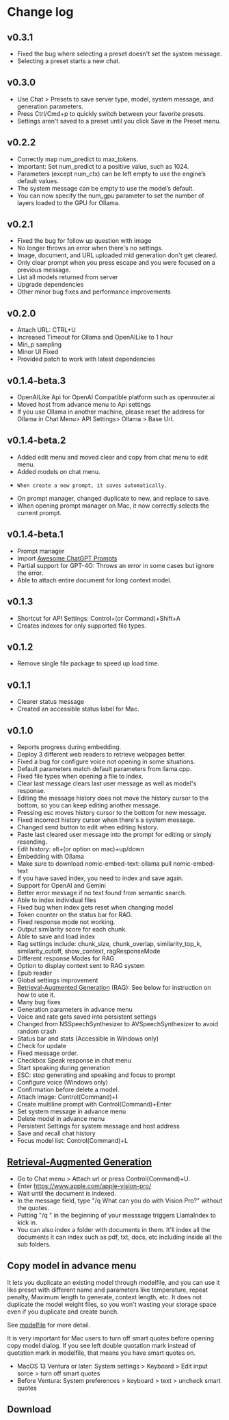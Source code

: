 # Change log

## v0.3.1

* Fixed the bug where selecting a preset doesn't set the system message.
* Selecting a preset starts a new chat.

## v0.3.0

* Use Chat > Presets to save server type, model, system message, and generation parameters.
* Press Ctrl/Cmd+p to quickly switch between your favorite presets.
* Settings aren't saved to a preset until you click Save in the Preset menu.

## v0.2.2

* Correctly map num_predict to max_tokens.
* Important: Set num_predict to a positive value, such as 1024.
* Parameters (except num_ctx) can be left empty to use the engine’s default values.
* The system message can be empty to use the model’s default.
* You can now specify the num_gpu parameter to set the number of layers loaded to the GPU for Ollama.

## v0.2.1

* Fixed the bug for follow up question with image
* No longer throws an error when there's no settings.
* Image, document, and URL uploaded mid generation don't get cleared.
* Only clear prompt when you press escape and you were focused on a previous message.
* List all models returned from server
* Upgrade dependencies
* Other minor bug fixes and performance improvements

## v0.2.0

* Attach URL: CTRL+U
* Increased Timeout for Ollama and OpenAILike to 1 hour
* Min_p sampling
* Minor UI Fixed
* Provided patch to work with latest dependencies

## v0.1.4-beta.3

* OpenAILike Api for OpenAI Compatible platform such as openrouter.ai
* Moved host from advance menu to Api settings
* If you use Ollama in another machine, please reset the address for Ollama in Chat Menu> API Settings> Ollama > Base Url.

## v0.1.4-beta.2

* Added edit menu and moved clear and copy from chat menu to edit menu.
* Added models on chat menu.
*     When create a new prompt, it saves automatically.
* On prompt manager, changed duplicate to new, and replace to save.
* When opening prompt manager on Mac, it now correctly selects the current prompt.

## v0.1.4-beta.1

* Prompt manager
* Import [Awesome ChatGPT Prompts](https://github.com/f/awesome-chatgpt-prompts)
* Partial support for GPT-4O: Throws an error in some cases but ignore the error.
* Able to attach entire document for long context model.

## v0.1.3

* Shortcut for API Settings: Control+(or Command)+Shift+A
* Creates indexes for only supported file types.

## v0.1.2

* Remove single file package to speed up load time.

## v0.1.1

* Clearer status message
* Created  an accessible status label for Mac.

## v0.1.0

* Reports progress during embedding.
* Deploy 3 different web readers to retrieve webpages better.
* Fixed a bug for configure voice not opening in some situations.
* Default parameters match default parameters from llama.cpp.
* Fixed file types when opening a file to index.
* Clear last message clears last user message as well as model's response.
* Editing the message history does not move the history cursor to the bottom, so you can keep editing another message.
* Pressing esc moves history cursor to the bottom for new message.
* Fixed incorrect history cursor when there's a system message.
* Changed send button to edit when editing history.
* Paste last cleared user message into the prompt for editing or simply resending.
* Edit history: alt+(or option on mac)+up/down
* Embedding with Ollama
* Make sure to download nomic-embed-text: ollama pull nomic-embed-text
* If you have saved index, you need to index and save again.
* Support for OpenAI and Gemini
* Better error message if no text found from semantic search.
* Able to index individual files
* Fixed bug when index gets reset when changing model
* Token counter on the status bar for RAG.
* Fixed response mode not working.
* Output similarity score for each chunk.
* Able to save and load index
* Rag settings include: chunk_size, chunk_overlap, similarity_top_k, similarity_cutoff, show_context, ragResponseMode
* Different response Modes for RAG
* Option to display context sent to RAG system
* Epub reader
* Global settings improvement
* [Retrieval-Augmented Generation](https://blogs.nvidia.com/blog/what-is-retrieval-augmented-generation/) (RAG): See below for instruction on how to use it.
* Many bug fixes
* Generation parameters in advance menu
* Voice and rate gets saved into persistent settings
* Changed from NSSpeechSynthesizer to AVSpeechSynthesizer to avoid random crash
* Status bar and stats (Accessible in Windows only)
* Check for update
* Fixed message order.
* Checkbox Speak response in chat menu
* Start speaking during generation
* ESC: stop generating and speaking and focus to prompt
* Configure voice (Windows only)
* Confirmation before delete a model.
* Attach image: Control(Command)+I
* Create multiline prompt with Control(Command)+Enter
* Set system message in advance menu
* Delete model  in advance menu
* Persistent Settings for system message and host address
* Save and recall chat history
* Focus model list: Control(Command)+L

## [Retrieval-Augmented Generation](https://blogs.nvidia.com/blog/what-is-retrieval-augmented-generation/)

* Go to Chat menu > Attach url or press Control(Command)+U.
* Enter https://www.apple.com/apple-vision-pro/
* Wait until the document is indexed.
* In the message field, type "/q What can you do with Vision Pro?" without the quotes.
* Putting "/q " in the beginning of your messsage triggers LlamaIndex to kick in.
* You can also index a folder with documents in them. It'll index all the documents it can index such as pdf, txt, docs, etc including inside all the sub folders.

## Copy model in advance menu

It lets you duplicate an existing model through modelfile, and you can use it like preset with different name and parameters like temperature, repeat penalty, Maximum length to generate, context length, etc. It does not duplicate the model weight files, so you won't wasting your storage space even if you duplicate and create bunch.

See [modelfile](https://github.com/ollama/ollama/blob/main/docs/modelfile.md) for more detail.

It is very important for Mac users to turn off smart quotes before opening copy model dialog. If you see left double quotation mark instead of quotation mark in modelfile, that means you have smart quotes on.

* MacOS 13 Ventura or later: System settings > Keyboard > Edit input sorce > turn off smart quotes
* Before Ventura: System preferences > keyboard > text > uncheck smart quotes

## Download